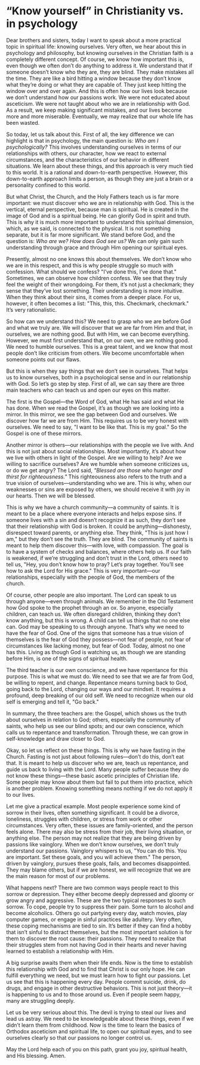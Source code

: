 # “Know yourself” in Christianity vs. in psychology

Dear brothers and sisters, today I want to speak about a more practical topic in spiritual life: knowing ourselves. Very often, we hear about this in psychology and philosophy, but knowing ourselves in the Christian faith is a completely different concept. Of course, we know how important this is, even though we often don’t do anything to address it. We understand that if someone doesn’t know who they are, they are blind. They make mistakes all the time. They are like a bird hitting a window because they don’t know what they’re doing or what they are capable of. They just keep hitting the window over and over again. And this is often how our lives look because we don’t understand how our passions work. We were not educated about asceticism. We were not taught about who we are in relationship with God. As a result, we keep making significant mistakes, and our lives become more and more miserable. Eventually, we may realize that our whole life has been wasted. 

So today, let us talk about this. First of all, the key difference we can highlight is that in psychology, the main question is: *Who am I psychologically?* This involves understanding ourselves in terms of our relationships with others, our character, how we react to external circumstances, and the characteristics of our behavior in different situations. We learn about these things, and this approach is very much tied to this world. It is a rational and down-to-earth perspective. However, this down-to-earth approach limits a person, as though they are just a brain or a personality confined to this world. 

But what Christ, the Church, and the Holy Fathers teach us is far more important: we must discover who we are in relationship with God. This is the vertical, eternal perspective, because man is spiritual. He is created in the image of God and is a spiritual being. He can glorify God in spirit and truth. This is why it is much more important to understand this spiritual dimension, which, as we said, is connected to the physical. It is not something separate, but it is far more significant. We stand before God, and the question is: *Who are we? How does God see us?* We can only gain such understanding through grace and through Him opening our spiritual eyes. 

Presently, almost no one knows this about themselves. We don’t know who we are in this respect, and this is why people struggle so much with confession. What should we confess? "I’ve done this, I’ve done that." Sometimes, we can observe how children confess. We see that they truly feel the weight of their wrongdoing. For them, it’s not just a checkmark; they sense that they’ve lost something. Their understanding is more intuitive. When they think about their sins, it comes from a deeper place. For us, however, it often becomes a list: "This, this, this. Checkmark, checkmark." It’s very rationalistic. 

So how can we understand this? We need to grasp who we are before God and what we truly are. We will discover that we are far from Him and that, in ourselves, we are nothing good. But with Him, we can become everything. However, we must first understand that, on our own, we are nothing good. We need to humble ourselves. This is a great talent, and we know that most people don’t like criticism from others. We become uncomfortable when someone points out our flaws.

But this is when they say things that we don’t see in ourselves. That helps us to know ourselves, both in a psychological sense and in our relationship with God. So let’s go step by step. First of all, we can say there are three main teachers who can teach us and open our eyes on this matter. 

The first is the Gospel—the Word of God, what He has said and what He has done. When we read the Gospel, it’s as though we are looking into a mirror. In this mirror, we see the gap between God and ourselves. We discover how far we are from Him. This requires us to be very honest with ourselves. We need to say, "I want to be like that. This is my goal." So the Gospel is one of these mirrors. 

Another mirror is others—our relationships with the people we live with. And this is not just about social relationships. Most importantly, it’s about how we live with others in light of the Gospel. Are we willing to help? Are we willing to sacrifice ourselves? Are we humble when someone criticizes us, or do we get angry? The Lord said, *"Blessed are those who hunger and thirst for righteousness."* This righteousness also refers to the truth and a true vision of ourselves—understanding who we are. This is why, when our weaknesses or sins are exposed by others, we should receive it with joy in our hearts. Then we will be blessed. 

This is why we have a church community—a community of saints. It is meant to be a place where everyone interacts and helps expose sins. If someone lives with a sin and doesn’t recognize it as such, they don’t see that their relationship with God is broken. It could be anything—dishonesty, disrespect toward parents, or anything else. They think, "This is just how I am," but they don’t see the truth. They are blind. The community of saints is meant to help them discover this—with love, with compassion. The goal is to have a system of checks and balances, where others help us. If our faith is weakened, if we’re struggling and don’t trust in the Lord, others need to tell us, "Hey, you don’t know how to pray? Let’s pray together. You’ll see how to ask the Lord for His grace." This is very important—our relationships, especially with the people of God, the members of the church. 

Of course, other people are also important. The Lord can speak to us through anyone—even through animals. We remember in the Old Testament how God spoke to the prophet through an ox. So anyone, especially children, can teach us. We often disregard children, thinking they don’t know anything, but this is wrong. A child can tell us things that no one else can. God may be speaking to us through anyone. That’s why we need to have the fear of God. One of the signs that someone has a true vision of themselves is the fear of God they possess—not fear of people, not fear of circumstances like lacking money, but fear of God. Today, almost no one has this. Living as though God is watching us, as though we are standing before Him, is one of the signs of spiritual health. 

The third teacher is our own conscience, and we have repentance for this purpose. This is what we must do. We need to see that we are far from God, be willing to repent, and change. Repentance means turning back to God, going back to the Lord, changing our ways and our mindset. It requires a profound, deep breaking of our old self. We need to recognize when our old self is emerging and tell it, "Go back." 

In summary, the three teachers are: the Gospel, which shows us the truth about ourselves in relation to God; others, especially the community of saints, who help us see our blind spots; and our own conscience, which calls us to repentance and transformation. Through these, we can grow in self-knowledge and draw closer to God.

Okay, so let us reflect on these things. This is why we have fasting in the Church. Fasting is not just about following rules—don’t do this, don’t eat that. It is meant to help us discover who we are, teach us repentance, and guide us back to living with the Lord. Many people suffer because they do not know these things—these basic ascetic principles of Christian life. Some people may know about them but fail to put them into practice, which is another problem. Knowing something means nothing if we do not apply it to our lives. 

Let me give a practical example. Most people experience some kind of sorrow in their lives, often something significant. It could be a divorce, loneliness, struggles with children, or stress from work or other circumstances. Very often, these issues are family-oriented, and the person feels alone. There may also be stress from their job, their living situation, or anything else. The person may not realize that they are being driven by passions like vainglory. When we don’t know ourselves, we don’t truly understand our passions. Vainglory whispers to us, "You can do this. You are important. Set these goals, and you will achieve them." The person, driven by vainglory, pursues these goals, fails, and becomes disappointed. They may blame others, but if we are honest, we will recognize that we are the main reason for most of our problems. 

What happens next? There are two common ways people react to this sorrow or depression. They either become deeply depressed and gloomy or grow angry and aggressive. These are the two typical responses to such sorrow. To cope, people try to suppress their pain. Some turn to alcohol and become alcoholics. Others go out partying every day, watch movies, play computer games, or engage in sinful practices like adultery. Very often, these coping mechanisms are tied to sin. It’s better if they can find a hobby that isn’t sinful to distract themselves, but the most important solution is for them to discover the root cause: their passions. They need to realize that their struggles stem from not having God in their hearts and never having learned to establish a relationship with Him. 

A big surprise awaits them when their life ends. Now is the time to establish this relationship with God and to find that Christ is our only hope. He can fulfill everything we need, but we must learn how to fight our passions. Let us see that this is happening every day. People commit suicide, drink, do drugs, and engage in other destructive behaviors. This is not just theory—it is happening to us and to those around us. Even if people seem happy, many are struggling deeply. 

Let us be very serious about this. The devil is trying to steal our lives and lead us astray. We need to be knowledgeable about these things, even if we didn’t learn them from childhood. Now is the time to learn the basics of Orthodox asceticism and spiritual life, to open our spiritual eyes, and to see ourselves clearly so that our passions no longer control us. 

May the Lord help each of you on this path, grant you joy, spiritual health, and His blessing. Amen.

